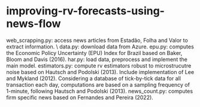 # improving-rv-forecasts-using-news-flow

web_scrapping.py: access news articles from Estadão, Folha and Valor to extract information. \\
data.py: download data from Azure.
epu.py: computes the Economic Policy Uncertainty (EPU) Index for Brazil based on Baker, Bloom and Davis (2016). 
har.py: load data, preprocess and implement the main model.
estimators.py: compute rv estimators robust to microstrucutre noise based on Hautsch and Podolski (2013). Include implementation of Lee and Mykland (2012). Considering a database of tick-by-tick data for all transaction each day, computations are based on a sampling frequency of 1-minute, following Hautsch and Podolski (2013).
news_count.py: computes firm specific news based on Fernandes and Pereira (2022).
